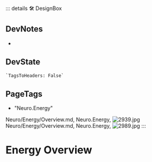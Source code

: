 ::: details 🛠 <dev>DesignBox</dev>

## DevNotes

-

## DevState

```py
`TagsToHeaders: False`
```

<h2>PageTags</h2>

- "Neuro.Energy"

Neuro/Energy/Overview.md, <dev>Neuro.Energy</dev>, ![2939.jpg](/PaperPhoto/2939.jpg)
Neuro/Energy/Overview.md, <dev>Neuro.Energy</dev>, ![2989.jpg](/PaperPhoto/2989.jpg)
:::

# <neuro>Energy Overview</neuro>